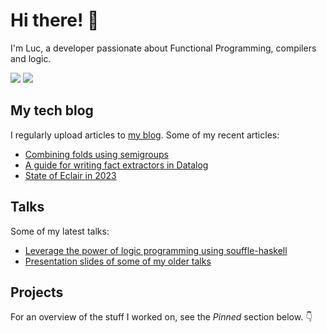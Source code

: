 # Hi there! 👋

I'm Luc, a developer passionate about Functional Programming, compilers and
logic.

[![](https://img.shields.io/static/v1?style=flat-square&logo=twitter&label=&message=@luctielen&color=3b3b3b&labelColor=3b3b3b)](https://twitter.com/luctielen) [![](https://img.shields.io/static/v1?style=flat-square&logo=youtube&label=&message=Luc%20Tielen&color=3b3b3b&labelColor=c00)](https://www.youtube.com/channel/UCeMz1NwTQlkhQvIFYMZoAJQ)

## My tech blog

I regularly upload articles to [my blog](https://luctielen.com).
Some of my recent articles:

- [Combining folds using semigroups](https://luctielen.com/posts/combining_folds_using_semigroups)
- [A guide for writing fact extractors in Datalog](https://luctielen.com/posts/guide_for_writing_datalog_fact_extractors)
- [State of Eclair in 2023](https://luctielen.com/posts/state_of_eclair_in_2023)

## Talks

Some of my latest talks:

- [Leverage the power of logic programming using souffle-haskell](https://www.youtube.com/watch?v=EB5nORuBMoY)
- [Presentation slides of some of my older talks](https://luc-tielen.github.io/talks/)

## Projects

For an overview of the stuff I worked on, see the _Pinned_ section below. 👇
